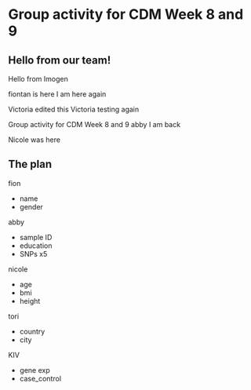 # Group activity for CDM Week 8 and 9 

## Hello from our team!
Hello from Imogen

fiontan is here
I am here again

Victoria edited this 
Victoria testing again 

Group activity for CDM Week 8 and 9 abby
I am back

Nicole was here

## The plan
fion
- name
- gender

abby
- sample ID
- education 
- SNPs x5

nicole
- age 
- bmi
- height

tori
- country
- city

KIV
- gene exp
- case_control
